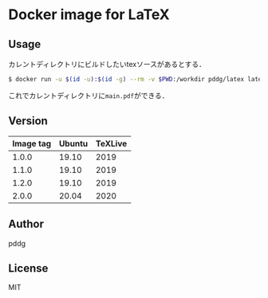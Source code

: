 # Docker image for LaTeX

## Usage

カレントディレクトリにビルドしたいtexソースがあるとする．

```bash
$ docker run -u $(id -u):$(id -g) --rm -v $PWD:/workdir pddg/latex latexmk main.tex
```

これでカレントディレクトリに`main.pdf`ができる．

## Version

| Image tag | Ubuntu | TeXLive |
| --------- | ------ | ------- |
| 1.0.0     | 19.10  | 2019    |
| 1.1.0     | 19.10  | 2019    |
| 1.2.0     | 19.10  | 2019    |
| 2.0.0     | 20.04  | 2020    |

## Author

pddg

## License

MIT

